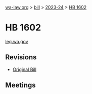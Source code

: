 [wa-law.org](/) > [bill](/bill/) > [2023-24](/bill/2023-24/) > [HB 1602](/bill/2023-24/hb/1602/)

# HB 1602
[leg.wa.gov](https://app.leg.wa.gov/billsummary?BillNumber=1602&Year=2023&Initiative=false)

## Revisions
* [Original Bill](1/)

## Meetings
